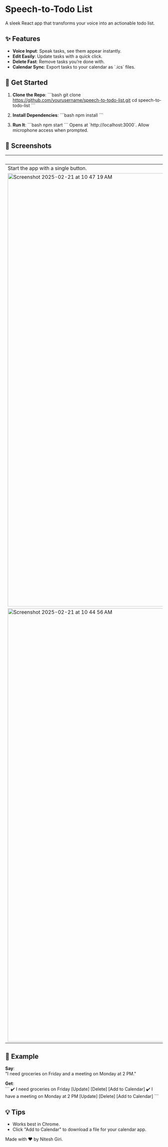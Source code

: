 
# Speech-to-Todo List

A sleek React app that transforms your voice into an actionable todo list.

## ✨ Features

- **Voice Input**: Speak tasks, see them appear instantly.
- **Edit Easily**: Update tasks with a quick click.
- **Delete Fast**: Remove tasks you’re done with.
- **Calendar Sync**: Export tasks to your calendar as \`.ics\` files.

## 🚀 Get Started

1. **Clone the Repo**:
   \`\`\`bash
   git clone https://github.com/yourusername/speech-to-todo-list.git
   cd speech-to-todo-list
   \`\`\`

2. **Install Dependencies**:
   \`\`\`bash
   npm install
   \`\`\`

3. **Run It**:
   \`\`\`bash
   npm start
   \`\`\`
   Opens at \`http://localhost:3000\`. Allow microphone access when prompted.

## 📸 Screenshots

| **Home Screen** |
|-----------------
| Start the app with a single button. |
| <img width="1384" alt="Screenshot 2025-02-21 at 10 47 19 AM" src="https://github.com/user-attachments/assets/66dba3e3-ea31-4c4a-a3d9-b3ca260abaa8" />
|<img width="1384" alt="Screenshot 2025-02-21 at 10 44 56 AM" src="https://github.com/user-attachments/assets/89218ffd-3a6f-41c6-b897-519dce76571f" /> |


## 🎤 Example

**Say**:  
"I need groceries on Friday and a meeting on Monday at 2 PM."

**Get**:  
\`\`\`
✔️ I need groceries on Friday          [Update] [Delete] [Add to Calendar]
✔️ I have a meeting on Monday at 2 PM  [Update] [Delete] [Add to Calendar]
\`\`\`

## 💡 Tips

- Works best in Chrome.
- Click "Add to Calendar" to download a file for your calendar app.

Made with ❤️ by Nitesh Giri.

